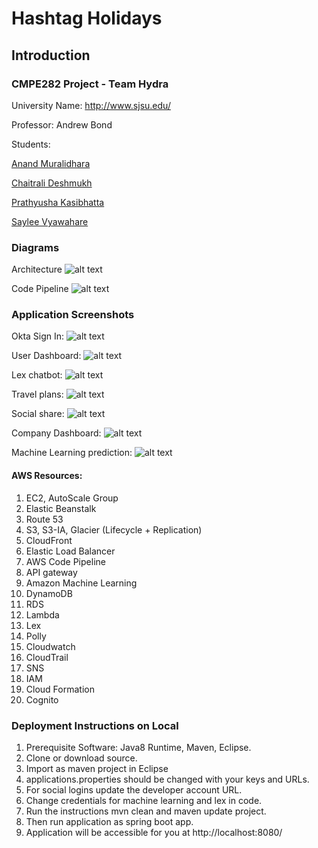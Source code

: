 # Hashtag Holidays

## Introduction
 
### CMPE282 Project - Team Hydra
University Name: http://www.sjsu.edu/  

Professor: Andrew Bond

Students:

[Anand Muralidhara](https://www.linkedin.com/in/anandmuralidhara/)

[Chaitrali Deshmukh](https://www.linkedin.com/in/chaitrali-deshmukh-8610a9176/)

[Prathyusha Kasibhatta](https://www.linkedin.com/in/prathyusha-kasibhatta-5b39ab169/)

[Saylee Vyawahare](https://www.linkedin.com/in/saylee-vyawahare-51b59188/)

### Diagrams
Architecture
![alt text](https://github.com/AnandMuralidhar/TeamHydra-HashtagHolidays/blob/master/TravelEasyProject/images/ArchitectureDiagram.png)

Code Pipeline
![alt text](https://github.com/AnandMuralidhar/TeamHydra-HashtagHolidays/blob/master/TravelEasyProject/images/CICD.jpg)

### Application Screenshots

Okta Sign In:
![alt text](https://github.com/AnandMuralidhar/TeamHydra-HashtagHolidays/blob/master/TravelEasyProject/images/Okta_login.png)

User Dashboard:
![alt text](https://github.com/AnandMuralidhar/TeamHydra-HashtagHolidays/blob/master/TravelEasyProject/images/user_dashboard.png)

Lex chatbot:
![alt text](https://github.com/AnandMuralidhar/TeamHydra-HashtagHolidays/blob/master/TravelEasyProject/images/lex_chat.png)

Travel plans:
![alt text](https://github.com/AnandMuralidhar/TeamHydra-HashtagHolidays/blob/master/TravelEasyProject/images/Plans_list.png)

Social share:
![alt text](https://github.com/AnandMuralidhar/TeamHydra-HashtagHolidays/blob/master/TravelEasyProject/images/social_share.png)

Company Dashboard:
![alt text](https://github.com/AnandMuralidhar/TeamHydra-HashtagHolidays/blob/master/TravelEasyProject/images/Company_dashboard.png)

Machine Learning prediction:
![alt text](https://github.com/AnandMuralidhar/TeamHydra-HashtagHolidays/blob/master/TravelEasyProject/images/Prediction.png)


#### AWS Resources:

1.	EC2, AutoScale Group
2.	Elastic Beanstalk
3.	Route 53
4.	S3, S3-IA, Glacier (Lifecycle + Replication)
5.	CloudFront
6.	Elastic Load Balancer
7.	AWS Code Pipeline
8.	API gateway
9.	Amazon Machine Learning 
10.	DynamoDB 
11.	RDS
12.	Lambda 
13.	Lex
14.	Polly
15.	Cloudwatch
16.	CloudTrail 
17.	SNS
18.	IAM
19. Cloud Formation
20. Cognito

### Deployment Instructions on Local
1.	Prerequisite Software: Java8 Runtime, Maven, Eclipse.
2.	Clone or download source.
3.	Import as maven project in Eclipse
4.	applications.properties should be changed with your keys and URLs.
5.	For social logins update the developer account URL. 
6.	Change credentials for machine learning and lex in code.
7.	Run the instructions mvn clean and maven update project.
8.	Then run application as spring boot app.
9.	Application will be accessible for you  at http://localhost:8080/
